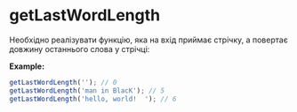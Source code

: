 # getLastWordLength

Необхідно реалізувати функцію, яка на вхід приймає стрічку, а повертає довжину останнього
слова у стрічці:

**Example:**

```js
getLastWordLength(''); // 0
getLastWordLength('man in BlacK'); // 5
getLastWordLength('hello, world!  '); // 6
```
